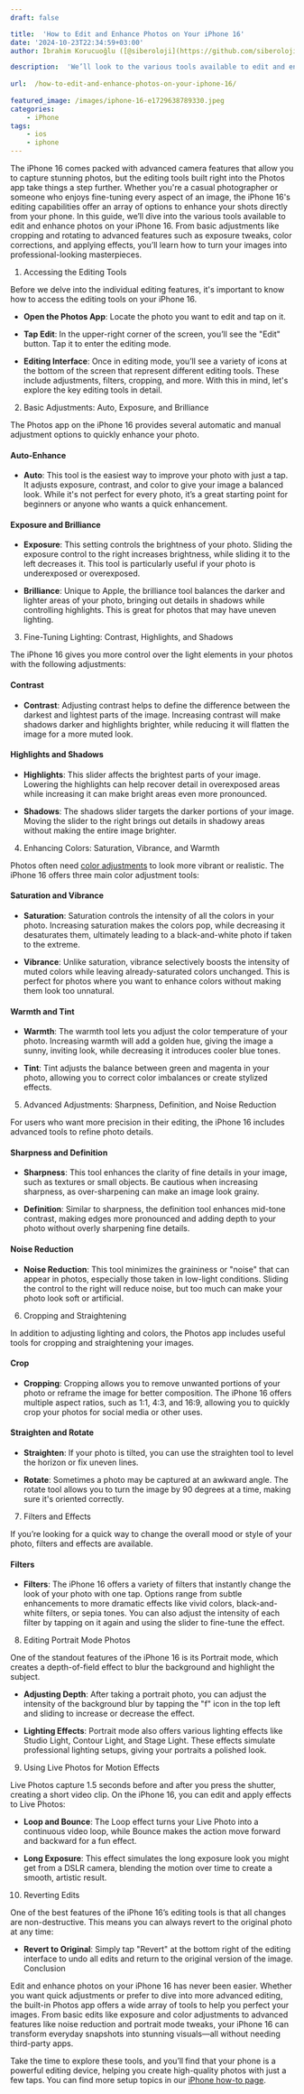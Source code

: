 ```yaml
---
draft: false

title:  'How to Edit and Enhance Photos on Your iPhone 16'
date: '2024-10-23T22:34:59+03:00'
author: İbrahim Korucuoğlu ([@siberoloji](https://github.com/siberoloji))

description:  'We’ll look to the various tools available to edit and enhance photos on your iPhone 16. From basic adjustments like cropping and rotating to advanced features.' 
 
url:  /how-to-edit-and-enhance-photos-on-your-iphone-16/
 
featured_image: /images/iphone-16-e1729638789330.jpeg
categories:
    - iPhone
tags:
    - ios
    - iphone
---
```

The iPhone 16 comes packed with advanced camera features that allow you to capture stunning photos, but the editing tools built right into the Photos app take things a step further. Whether you're a casual photographer or someone who enjoys fine-tuning every aspect of an image, the iPhone 16's editing capabilities offer an array of options to enhance your shots directly from your phone. In this guide, we’ll dive into the various tools available to edit and enhance photos on your iPhone 16. From basic adjustments like cropping and rotating to advanced features such as exposure tweaks, color corrections, and applying effects, you’ll learn how to turn your images into professional-looking masterpieces.

1. Accessing the Editing Tools

Before we delve into the individual editing features, it's important to know how to access the editing tools on your iPhone 16.
* **Open the Photos App**: Locate the photo you want to edit and tap on it.

* **Tap Edit**: In the upper-right corner of the screen, you’ll see the "Edit" button. Tap it to enter the editing mode.

* **Editing Interface**: Once in editing mode, you’ll see a variety of icons at the bottom of the screen that represent different editing tools. These include adjustments, filters, cropping, and more.
With this in mind, let's explore the key editing tools in detail.

2. Basic Adjustments: Auto, Exposure, and Brilliance

The Photos app on the iPhone 16 provides several automatic and manual adjustment options to quickly enhance your photo.
#### Auto-Enhance
* **Auto**: This tool is the easiest way to improve your photo with just a tap. It adjusts exposure, contrast, and color to give your image a balanced look. While it's not perfect for every photo, it’s a great starting point for beginners or anyone who wants a quick enhancement.

#### Exposure and Brilliance
* **Exposure**: This setting controls the brightness of your photo. Sliding the exposure control to the right increases brightness, while sliding it to the left decreases it. This tool is particularly useful if your photo is underexposed or overexposed.

* **Brilliance**: Unique to Apple, the brilliance tool balances the darker and lighter areas of your photo, bringing out details in shadows while controlling highlights. This is great for photos that may have uneven lighting.
3. Fine-Tuning Lighting: Contrast, Highlights, and Shadows

The iPhone 16 gives you more control over the light elements in your photos with the following adjustments:
#### Contrast
* **Contrast**: Adjusting contrast helps to define the difference between the darkest and lightest parts of the image. Increasing contrast will make shadows darker and highlights brighter, while reducing it will flatten the image for a more muted look.

#### Highlights and Shadows
* **Highlights**: This slider affects the brightest parts of your image. Lowering the highlights can help recover detail in overexposed areas while increasing it can make bright areas even more pronounced.

* **Shadows**: The shadows slider targets the darker portions of your image. Moving the slider to the right brings out details in shadowy areas without making the entire image brighter.
4. Enhancing Colors: Saturation, Vibrance, and Warmth

Photos often need <a href="https://www.webopedia.com/definitions/color-adjustment/" target="_blank" rel="noopener" title="">color adjustments</a> to look more vibrant or realistic. The iPhone 16 offers three main color adjustment tools:
#### Saturation and Vibrance
* **Saturation**: Saturation controls the intensity of all the colors in your photo. Increasing saturation makes the colors pop, while decreasing it desaturates them, ultimately leading to a black-and-white photo if taken to the extreme.

* **Vibrance**: Unlike saturation, vibrance selectively boosts the intensity of muted colors while leaving already-saturated colors unchanged. This is perfect for photos where you want to enhance colors without making them look too unnatural.

#### Warmth and Tint
* **Warmth**: The warmth tool lets you adjust the color temperature of your photo. Increasing warmth will add a golden hue, giving the image a sunny, inviting look, while decreasing it introduces cooler blue tones.

* **Tint**: Tint adjusts the balance between green and magenta in your photo, allowing you to correct color imbalances or create stylized effects.
5. Advanced Adjustments: Sharpness, Definition, and Noise Reduction

For users who want more precision in their editing, the iPhone 16 includes advanced tools to refine photo details.
#### Sharpness and Definition
* **Sharpness**: This tool enhances the clarity of fine details in your image, such as textures or small objects. Be cautious when increasing sharpness, as over-sharpening can make an image look grainy.

* **Definition**: Similar to sharpness, the definition tool enhances mid-tone contrast, making edges more pronounced and adding depth to your photo without overly sharpening fine details.

#### Noise Reduction
* **Noise Reduction**: This tool minimizes the graininess or "noise" that can appear in photos, especially those taken in low-light conditions. Sliding the control to the right will reduce noise, but too much can make your photo look soft or artificial.
6. Cropping and Straightening

In addition to adjusting lighting and colors, the Photos app includes useful tools for cropping and straightening your images.
#### Crop
* **Cropping**: Cropping allows you to remove unwanted portions of your photo or reframe the image for better composition. The iPhone 16 offers multiple aspect ratios, such as 1:1, 4:3, and 16:9, allowing you to quickly crop your photos for social media or other uses.

#### Straighten and Rotate
* **Straighten**: If your photo is tilted, you can use the straighten tool to level the horizon or fix uneven lines.

* **Rotate**: Sometimes a photo may be captured at an awkward angle. The rotate tool allows you to turn the image by 90 degrees at a time, making sure it's oriented correctly.
7. Filters and Effects

If you’re looking for a quick way to change the overall mood or style of your photo, filters and effects are available.
#### Filters
* **Filters**: The iPhone 16 offers a variety of filters that instantly change the look of your photo with one tap. Options range from subtle enhancements to more dramatic effects like vivid colors, black-and-white filters, or sepia tones. You can also adjust the intensity of each filter by tapping on it again and using the slider to fine-tune the effect.
8. Editing Portrait Mode Photos

One of the standout features of the iPhone 16 is its Portrait mode, which creates a depth-of-field effect to blur the background and highlight the subject.
* **Adjusting Depth**: After taking a portrait photo, you can adjust the intensity of the background blur by tapping the "f" icon in the top left and sliding to increase or decrease the effect.

* **Lighting Effects**: Portrait mode also offers various lighting effects like Studio Light, Contour Light, and Stage Light. These effects simulate professional lighting setups, giving your portraits a polished look.
9. Using Live Photos for Motion Effects

Live Photos capture 1.5 seconds before and after you press the shutter, creating a short video clip. On the iPhone 16, you can edit and apply effects to Live Photos:
* **Loop and Bounce**: The Loop effect turns your Live Photo into a continuous video loop, while Bounce makes the action move forward and backward for a fun effect.

* **Long Exposure**: This effect simulates the long exposure look you might get from a DSLR camera, blending the motion over time to create a smooth, artistic result.
10. Reverting Edits

One of the best features of the iPhone 16’s editing tools is that all changes are non-destructive. This means you can always revert to the original photo at any time:
* **Revert to Original**: Simply tap "Revert" at the bottom right of the editing interface to undo all edits and return to the original version of the image.
Conclusion

Edit and enhance photos on your iPhone 16 has never been easier. Whether you want quick adjustments or prefer to dive into more advanced editing, the built-in Photos app offers a wide array of tools to help you perfect your images. From basic edits like exposure and color adjustments to advanced features like noise reduction and portrait mode tweaks, your iPhone 16 can transform everyday snapshots into stunning visuals—all without needing third-party apps.

Take the time to explore these tools, and you’ll find that your phone is a powerful editing device, helping you create high-quality photos with just a few taps. You can find more setup topics in our <a href="https://www.siberoloji.com/iphone-16-how-to-article-headlines/" target="_blank" rel="noreferrer noopener">iPhone how-to page</a>.
